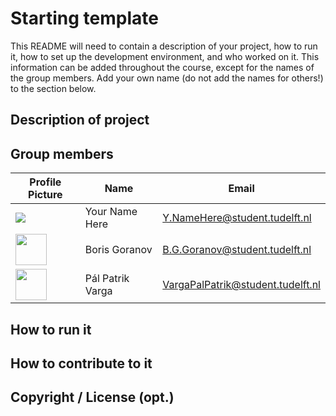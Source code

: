 # Starting template

This README will need to contain a description of your project, how to run it, how to set up the development environment, and who worked on it.
This information can be added throughout the course, except for the names of the group members.
Add your own name (do not add the names for others!) to the section below.

## Description of project

## Group members

| Profile Picture | Name | Email |
|---|---|---|
| ![](https://eu.ui-avatars.com/api/?name=OOPP&length=4&size=50&color=DDD&background=777&font-size=0.325) | Your Name Here | Y.NameHere@student.tudelft.nl |
| <img src="https://gitlab.ewi.tudelft.nl/uploads/-/system/user/avatar/4977/avatar.png?width=90" width="50" height="50"> | Boris Goranov | B.G.Goranov@student.tudelft.nl |
| <img src="https://gitlab.ewi.tudelft.nl/uploads/-/system/user/avatar/4885/avatar.png?width=400" width="50" height="50"> | Pál Patrik Varga | VargaPalPatrik@student.tudelft.nl |


<!-- Instructions (remove once assignment has been completed -->
<!-- - Add (only!) your own name to the table above (use Markdown formatting) -->
<!-- - Mention your *student* email address -->
<!-- - Preferably add a recognizable photo, otherwise add your GitLab photo -->
<!-- - (please make sure the photos have the same size) --> 

## How to run it

## How to contribute to it

## Copyright / License (opt.)
